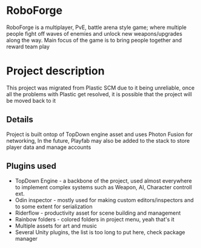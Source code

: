 # RoboForge

RoboForge is a multiplayer, PvE, battle arena style game; where multiple people fight off waves of enemies and unlock new weapons/upgrades along the way.
Main focus of the game is to bring people together and reward team play

# Project description
This project was migrated from Plastic SCM due to it being unreliable, once all the problems with Plastic get resolved, it is possible that the project will be moved back to it

## Details

Project is built ontop of TopDown engine asset and uses Photon Fusion for networking, In the future, Playfab may also be added to the stack to store player data and manage accounts

## Plugins used

- TopDown Engine - a backbone of the project, used almost everywhere to implement complex systems such as Weapon, AI, Character controll ext.
- Odin inspector - mostly used for making custom editors/inspectors and to some extent for serialization
- Riderflow - productivity asset for scene building and management
- Rainbow folders - colored folders in project menu, yeah that's it
- Multiple assets for art and music
- Several Unity plugins, the list is too long to put here, check package manager

